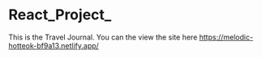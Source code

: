 # React_Project_
This is the Travel Journal. You can the view the site here 
https://melodic-hotteok-bf9a13.netlify.app/
